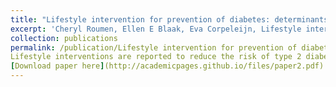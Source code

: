 ```yaml
---
title: "Lifestyle intervention for prevention of diabetes: determinants of success for  future implementation."
excerpt: 'Cheryl Roumen, Ellen E Blaak, Eva Corpeleijn, Lifestyle intervention for prevention of diabetes: determinants of success for future implementation, Nutrition Reviews, Volume 67, Issue 3, 1 March 2009, Pages 132–146, https://doi.org/10.1111/j.1753-4887.2009.00181.x'
collection: publications
permalink: /publication/Lifestyle intervention for prevention of diabetes
Lifestyle interventions are reported to reduce the risk of type 2 diabetes in  high-risk individuals after mid- and long-term follow-up. Information on  determinants of intervention outcome and adherence and the mechanisms underlying  diabetes progression are valuable for a more targeted implementation. Weight loss  seems a major determinant of diabetes risk reduction, whereas physical activity and  dietary composition may contribute independently. Body composition and genetic  variation may also affect the response to intervention. Lifestyle interventions are  cost-effective and should be optimized to increase adherence and compliance,  especially for individuals in the high-risk group with a low socioeconomic status,  so that public health policy can introduce targeted implementation programs  nationwide. The aims of this review are to summarize the mid- and long-term effects  of lifestyle interventions on impaired glucose tolerance and type 2 diabetes  mellitus and to provide determinants of intervention outcome and adherence, which  can be used for future implementation of lifestyle interventions.
[Download paper here](http://academicpages.github.io/files/paper2.pdf)
---
```


